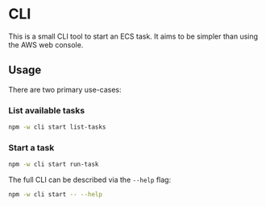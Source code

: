 # CLI
This is a small CLI tool to start an ECS task.
It aims to be simpler than using the AWS web console.

## Usage
There are two primary use-cases:

### List available tasks
```bash
npm -w cli start list-tasks
```

### Start a task
```bash
npm -w cli start run-task
```

The full CLI can be described via the `--help` flag:
```bash
npm -w cli start -- --help
```
